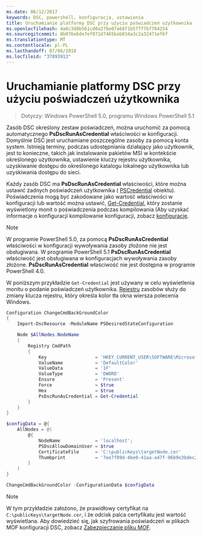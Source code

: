 ```yaml
---
ms.date: 06/12/2017
keywords: DSC, powershell, konfiguracja, ustawienia
title: Uruchamianie platformy DSC przy użyciu poświadczeń użytkownika
ms.openlocfilehash: 4a6c3d8b561cd0a27be07a68f1b577f7bf764254
ms.sourcegitcommit: 8b076ebde7ef971d7465bab834a3c2a32471ef6f
ms.translationtype: MT
ms.contentlocale: pl-PL
ms.lasthandoff: 07/06/2018
ms.locfileid: "37893913"
---
```

# <a name="running-dsc-with-user-credentials"></a>Uruchamianie platformy DSC przy użyciu poświadczeń użytkownika

> Dotyczy: Windows PowerShell 5.0, programu Windows PowerShell 5.1

Zasób DSC określony zestaw poświadczeń, można uruchomić za pomocą automatycznego **PsDscRunAsCredential** właściwości w konfiguracji.
Domyślnie DSC jest uruchamiane poszczególne zasoby za pomocą konta system.
Istnieją terminy, podczas udostępniania działający jako użytkownik, jest to konieczne, takich jak instalowanie pakietów MSI w kontekście określonego użytkownika, ustawienie kluczy rejestru użytkownika, uzyskiwanie dostępu do określonego katalogu lokalnego użytkownika lub uzyskiwania dostępu do sieci.

Każdy zasób DSC ma **PsDscRunAsCredential** właściwości, które można ustawić żadnych poświadczeń użytkownika ( [PSCredential](/dotnet/api/system.management.automation.pscredential) obiektu).
Poświadczenia mogą być zakodowane jako wartość właściwości w konfiguracji lub wartość można ustawić, [Get-Credential](/powershell/module/Microsoft.PowerShell.Security/Get-Credential), który zostanie wyświetlony monit o poświadczenia podczas kompilowania (Aby uzyskać informacje o konfiguracji kompilowanie konfiguracji, zobacz [konfiguracje](configurations.md).

> [!NOTE] 
> W programie PowerShell 5.0, za pomocą **PsDscRunAsCredential** właściwości w konfiguracji wywoływania zasoby złożone nie jest obsługiwana.
> W programie PowerShell 5.1 **PsDscRunAsCredential** właściwość jest obsługiwana w konfiguracjach wywoływania zasoby złożone.
> **PsDscRunAsCredential** właściwość nie jest dostępna w programie PowerShell 4.0.

W poniższym przykładzie `Get-Credential` jest używany w celu wyświetlenia monitu o podanie poświadczeń użytkownika.
[Rejestru](registryResource.md) zasobów służy do zmiany klucza rejestru, który określa kolor tła okna wiersza polecenia Windows.

```powershell
Configuration ChangeCmdBackGroundColor
{
    Import-DscResource -ModuleName PSDesiredStateConfiguration

    Node $AllNodes.NodeName
    {
        Registry CmdPath
        {
            Key                  = 'HKEY_CURRENT_USER\SOFTWARE\Microsoft\Command Processor'
            ValueName            = 'DefaultColor'
            ValueData            = '1F'
            ValueType            = 'DWORD'
            Ensure               = 'Present'
            Force                = $true
            Hex                  = $true
            PsDscRunAsCredential = Get-Credential
        }
    }
}

$configData = @{
    AllNodes = @(
        @{
            NodeName             = 'localhost';
            PSDscAllowDomainUser = $true
            CertificateFile      = 'C:\publicKeys\targetNode.cer'
            Thumbprint           = '7ee7f09d-4be0-41aa-a47f-96b9e3bdec25'
        }
    )
}

ChangeCmdBackGroundColor -ConfigurationData $configData
```

> [!NOTE]
> W tym przykładzie założono, że prawidłowy certyfikat na `C:\publicKeys\targetNode.cer`, i że odcisk palca certyfikatu jest wartość wyświetlana.
> Aby dowiedzieć się, jak szyfrowania poświadczeń w plikach MOF konfiguracji DSC, zobacz [Zabezpieczanie pliku MOF](secureMOF.md).
